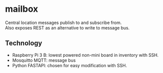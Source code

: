 # mailbox
Central location messages publish to and subscribe from.\
Also exposes REST as an alternative to write to message bus.

## Technology
- Raspberry Pi 3 B: lowest powered non-mini board in inventory with SSH.
- Mosquitto MQTT: message bus
- Python FASTAPI: chosen for easy modification with SSH.

